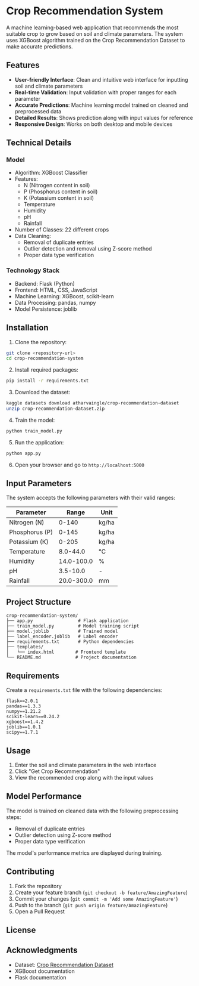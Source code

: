 # Crop Recommendation System

A machine learning-based web application that recommends the most suitable crop to grow based on soil and climate parameters. The system uses XGBoost algorithm trained on the Crop Recommendation Dataset to make accurate predictions.

## Features

- **User-friendly Interface**: Clean and intuitive web interface for inputting soil and climate parameters
- **Real-time Validation**: Input validation with proper ranges for each parameter
- **Accurate Predictions**: Machine learning model trained on cleaned and preprocessed data
- **Detailed Results**: Shows prediction along with input values for reference
- **Responsive Design**: Works on both desktop and mobile devices

## Technical Details

### Model
- Algorithm: XGBoost Classifier
- Features:
  - N (Nitrogen content in soil)
  - P (Phosphorus content in soil)
  - K (Potassium content in soil)
  - Temperature
  - Humidity
  - pH
  - Rainfall
- Number of Classes: 22 different crops
- Data Cleaning:
  - Removal of duplicate entries
  - Outlier detection and removal using Z-score method
  - Proper data type verification

### Technology Stack
- Backend: Flask (Python)
- Frontend: HTML, CSS, JavaScript
- Machine Learning: XGBoost, scikit-learn
- Data Processing: pandas, numpy
- Model Persistence: joblib

## Installation

1. Clone the repository:
```bash
git clone <repository-url>
cd crop-recommendation-system
```

2. Install required packages:
```bash
pip install -r requirements.txt
```

3. Download the dataset:
```bash
kaggle datasets download atharvaingle/crop-recommendation-dataset
unzip crop-recommendation-dataset.zip
```

4. Train the model:
```bash
python train_model.py
```

5. Run the application:
```bash
python app.py
```

6. Open your browser and go to `http://localhost:5000`

## Input Parameters

The system accepts the following parameters with their valid ranges:

| Parameter | Range | Unit |
|-----------|-------|------|
| Nitrogen (N) | 0-140 | kg/ha |
| Phosphorus (P) | 0-145 | kg/ha |
| Potassium (K) | 0-205 | kg/ha |
| Temperature | 8.0-44.0 | °C |
| Humidity | 14.0-100.0 | % |
| pH | 3.5-10.0 | - |
| Rainfall | 20.0-300.0 | mm |

## Project Structure

```
crop-recommendation-system/
├── app.py                 # Flask application
├── train_model.py         # Model training script
├── model.joblib           # Trained model
├── label_encoder.joblib   # Label encoder
├── requirements.txt       # Python dependencies
├── templates/
│   └── index.html        # Frontend template
└── README.md             # Project documentation
```

## Requirements

Create a `requirements.txt` file with the following dependencies:
```
flask==2.0.1
pandas==1.3.3
numpy==1.21.2
scikit-learn==0.24.2
xgboost==1.4.2
joblib==1.0.1
scipy==1.7.1
```

## Usage

1. Enter the soil and climate parameters in the web interface
2. Click "Get Crop Recommendation"
3. View the recommended crop along with the input values

## Model Performance

The model is trained on cleaned data with the following preprocessing steps:
- Removal of duplicate entries
- Outlier detection using Z-score method
- Proper data type verification

The model's performance metrics are displayed during training.

## Contributing

1. Fork the repository
2. Create your feature branch (`git checkout -b feature/AmazingFeature`)
3. Commit your changes (`git commit -m 'Add some AmazingFeature'`)
4. Push to the branch (`git push origin feature/AmazingFeature`)
5. Open a Pull Request

## License



## Acknowledgments

- Dataset: [Crop Recommendation Dataset](https://www.kaggle.com/datasets/atharvaingle/crop-recommendation-dataset)
- XGBoost documentation
- Flask documentation
